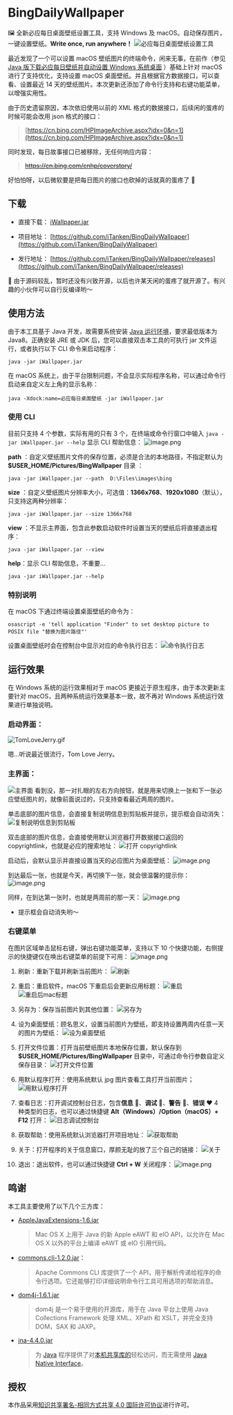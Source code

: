 # BingDailyWallpaper

🖼 全新必应每日桌面壁纸设置工具，支持 Windows 及 macOS。自动保存图片，一键设置壁纸。**Write once, run anywhere！**
![必应每日桌面壁纸设置工具](https://user-images.githubusercontent.com/23544702/59973479-066dad80-95d3-11e9-8602-5f58efd27d4c.png)

最近发现了一个可以设置 macOS 壁纸图片的终端命令，闲来无事，在前作（参见 [Java 版下载必应每日壁纸并自动设置 Windows 系统桌面](https://zixizixi.cn/articles/2017/09/01/1504264675391.html) ）基础上针对 macOS 进行了支持优化，支持设置 macOS 桌面壁纸。并且根据官方数据接口，可以查看、设置最近 14 天的壁纸图片。本次更新还添加了命令行支持和右键功能菜单，以增强实用性。

由于历史遗留原因，本次依旧使用以前的 XML 格式的数据接口，后续闲的蛋疼的时候可能会改用 json 格式的接口：
> [https://cn.bing.com/HPImageArchive.aspx?idx=0&n=1](https://cn.bing.com/HPImageArchive.aspx?idx=0&n=1)

同时发现，每日故事接口已被移除，无任何响应内容：
> ~~https://cn.bing.com/cnhp/coverstory/~~

好怕怕呀，以后微软要是把每日图片的接口也砍掉的话就真的蛋疼了 🤣

## 下载
* 直接下载： [iWallpaper.jar](https://img.hacpai.com/file/2019/06/iWallpaper-4b7e0443.jar)

* 项目地址： [https://github.com/iTanken/BingDailyWallpaper](https://github.com/iTanken/BingDailyWallpaper)

* 发行地址： [https://github.com/iTanken/BingDailyWallpaper/releases](https://github.com/iTanken/BingDailyWallpaper/releases)

🤔 由于源码较乱，暂时还没有兴致开源，以后也许某天闲的蛋疼了就开源了。有兴趣的小伙伴可以自行反编译哟～

## 使用方法
由于本工具基于 Java 开发，故需要系统安装 [Java 运行环境](https://www.java.com/en/download/)，要求最低版本为 Java8。正确安装 JRE 或 JDK 后，您可以直接双击本工具的可执行 jar 文件运行，或者执行以下 CLI 命令来启动程序：
```
java -jar iWallpaper.jar
```
在 macOS 系统上，由于平台限制问题，不会显示实际程序名称，可以通过命令行启动来自定义左上角的显示名称：
```
java -Xdock:name=必应每日桌面壁纸 -jar iWallpaper.jar
```

### 使用 CLI
目前只支持 4 个参数，实际有用的只有 3 个，在终端或命令行窗口中输入 `java -jar iWallpaper.jar --help` 显示 CLI 帮助信息：
![image.png](https://img.hacpai.com/file/2019/06/image-de2bf8fe.png)

**path** ：自定义壁纸图片文件的保存位置，必须是合法的本地路径，不指定默认为 **$USER_HOME/Pictures/BingWallpaper** 目录 ：
```
java -jar iWallpaper.jar --path  D:\Files\images\bing
```

**size** ：自定义壁纸图片分辨率大小，可选值：**1366x768**、**1920x1080**（默认），只支持这两种分辨率：
```
java -jar iWallpaper.jar --size 1366x768
```

**view** ：不显示主界面，包含此参数启动软件时设置当天的壁纸后将直接退出程序：
```
java -jar iWallpaper.jar --view
```

**help**：显示 CLI 帮助信息，不重要...
```
java -jar iWallpaper.jar --help
```

### 特别说明
在 macOS 下通过终端设置桌面壁纸的命令为：
```
osascript -e 'tell application "Finder" to set desktop picture to POSIX file "替换为图片路径"'
```
设置桌面壁纸时会在控制台中显示对应的命令执行日志：
![命令执行日志](https://img.hacpai.com/file/2019/06/image-39afae7b.png)

## 运行效果
在 Windows 系统的运行效果相对于 macOS 更接近于原生程序，由于本次更新主要针对 macOS，且两种系统运行效果基本一致，故不再对 Windows 系统运行效果进行单独说明。

### 启动界面：
![TomLoveJerry.gif](https://img.hacpai.com/file/2019/06/TomLoveJerry-57225131.gif)

嗯...听说最近很流行，Tom Love Jerry。

### 主界面：
![主界面](https://img.hacpai.com/file/2019/06/image-f5e731ab.png)
看到没，那一对扎眼的左右方向按钮，就是用来切换上一张和下一张必应壁纸图片的，就像前面说过的，只支持查看最近两周的图片。

单击底部的图片信息，会直接复制说明信息到剪贴板并提示，提示框会自动消失：
![复制说明信息到剪贴板](https://img.hacpai.com/file/2019/06/7-c1844330.gif)

双击底部的图片信息，会直接使用默认浏览器打开数据接口返回的 copyrightlink，也就是必应的搜索地址：
![打开 copyrightlink](https://img.hacpai.com/file/2019/06/8-11eafeb3.gif)


启动后，会默认显示并直接设置当天的必应图片为桌面壁纸：
![image.png](https://img.hacpai.com/file/2019/06/image-2b2a3a5a.png)

到达最后一张，也就是今天，再切换下一张，就会很温馨的提示你：
![image.png](https://img.hacpai.com/file/2019/06/image-8b708e00.png)

同样，在到达第一张时，也就是两周前的那一天：
![image.png](https://img.hacpai.com/file/2019/06/image-516b6fa0.png)

* 提示框会自动消失哟～

### 右键菜单
在图片区域单击鼠标右键，弹出右键功能菜单，支持以下 10 个快捷功能，右侧提示的快捷键仅在唤出右键菜单的前提下可用：
![image.png](https://img.hacpai.com/file/2019/06/image-792b4bac.png)

1. 刷新：重新下载并刷新当前图片：
![刷新](https://img.hacpai.com/file/2019/06/admin1-6f6d6e45.gif)

2. 重启：重启软件，macOS 下重启后会更新应用标题：
![重启](https://img.hacpai.com/file/2019/06/admin2-ba7fd4cf.gif)
![重启后mac标题](https://img.hacpai.com/file/2019/06/image-19e0f2ad.png)

3. 另存为：保存当前图片到其他位置：
![另存为](https://img.hacpai.com/file/2019/06/image-03e94440.png)

4. 设为桌面壁纸：顾名思义，设置当前图片为壁纸，即支持设置两周内任意一天的图片为壁纸：
![设为桌面壁纸](https://img.hacpai.com/file/2019/06/admin3-9c724156.gif)

5. 打开文件位置：打开当前壁纸图片本地保存位置，默认保存到 **$USER_HOME/Pictures/BingWallpaper** 目录中，可通过命令行参数自定义保存目录：
![打开文件位置](https://img.hacpai.com/file/2019/06/4-147556b8.gif)

6. 用默认程序打开：使用系统默认 jpg 图片查看工具打开当前图片；
![用默认程序打开](https://img.hacpai.com/file/2019/06/5-478a7e1d.gif)

7. 查看日志：打开调试控制台日志，包含**信息** 💚、**调试** 💙、**警告** 💛、**错误** ❤️ 4 种类型的日志，也可以通过快捷键 **Alt（Windows）/Option（macOS）+ F12** 打开：
![日志调试控制台](https://img.hacpai.com/file/2019/06/image-384672e2.png)

8. 获取帮助：使用系统默认浏览器打开项目地址：
![获取帮助](https://img.hacpai.com/file/2019/06/6-9d035918.gif)

9. 关于：打开程序的关于信息窗口，厚颜无耻的放了三个自己的链接：
![关于](https://img.hacpai.com/file/2019/06/image-7fcf4b15.png)

10. 退出：退出软件，也可以通过快捷键 **Ctrl + W** 关闭程序：
![image.png](https://img.hacpai.com/file/2019/06/image-2f4e7011.png)

## 鸣谢

本工具主要使用了以下几个三方库：

* [AppleJavaExtensions-1.6.jar](https://repo1.maven.org/maven2/com/apple/AppleJavaExtensions/)
	>  Mac OS X 上用于 Java 的新 Apple eAWT 和 eIO API，以允许在 Mac OS X 以外的平台上编译 eAWT 或 eIO 引用代码。

* [commons.cli-1.2.0.jar](https://repo1.maven.org/maven2/commons-cli/commons-cli/)：
	> Apache Commons CLI 库提供了一个 API，用于解析传递给程序的命令行选项。它还能够打印详细说明命令行工具可用选项的帮助消息。

* [dom4j-1.6.1.jar](https://repo1.maven.org/maven2/dom4j/dom4j/)
	> dom4j 是一个易于使用的开源库，用于在 Java 平台上使用 Java Collections Framework 处理 XML、XPath 和 XSLT，并完全支持 DOM，SAX 和 JAXP。

* [jna-4.4.0.jar](https://repo1.maven.org/maven2/com/sun/jna/jna/)
	> 为 [Java](https://en.wikipedia.org/wiki/Java_(software_platform) "Java（软件平台）") 程序提供了对[本机共享库的](https://en.wikipedia.org/wiki/Shared_library "共享库")轻松访问，而无需使用 [Java Native Interface](https://en.wikipedia.org/wiki/Java_Native_Interface "Java Native Interface")。

## 授权
本作品采用[知识共享署名-相同方式共享 4.0 国际许可协议](https://creativecommons.org/licenses/by-sa/4.0/deed.zh)进行许可。
